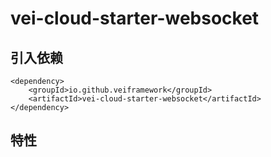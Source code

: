 # vei-cloud-starter-websocket
## 引入依赖

    
    <dependency>
        <groupId>io.github.veiframework</groupId>
        <artifactId>vei-cloud-starter-websocket</artifactId>
    </dependency>
    

## 特性